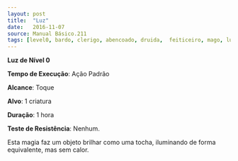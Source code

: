 ```yaml
---
layout: post
title:  "Luz"
date:   2016-11-07
source: Manual Básico.211
tags: [level0, bardo, clerigo, abencoado, druida,  feiticeiro, mago, luz, padrao, toque, alvo, hora, nenhum]
---
```


**Luz de Nível 0**

**Tempo de Execução**: Ação Padrão

**Alcance**: Toque

**Alvo**: 1 criatura

**Duração**: 1 hora

**Teste de Resistência**: Nenhum.

Esta magia faz um objeto brilhar
como uma tocha, iluminando de forma
equivalente, mas sem calor.
